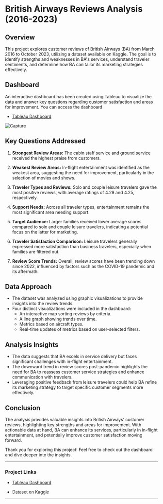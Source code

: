 # British Airways Reviews Analysis (2016-2023)

## Overview
This project explores customer reviews of British Airways (BA) from March 2016 to October 2023, utilizing a dataset available on Kaggle. The goal is to identify strengths and weaknesses in BA's services, understand traveler sentiments, and determine how BA can tailor its marketing strategies effectively.

## Dashboard
An interactive dashboard has been created using Tableau to visualize the data and answer key questions regarding customer satisfaction and areas for improvement. You can access the dashboard 
- [Tableau Dashboard](https://public.tableau.com/views/BritishAirwaysReviews_17266989406180/Dashboard1)

![Capture](https://github.com/user-attachments/assets/f1f07b88-41d2-4a47-b39d-2adbfeaf3aaf)

## Key Questions Addressed
1. **Strongest Review Areas:** The cabin staff service and ground service received the highest praise from customers.
  
2. **Weakest Review Areas:** In-flight entertainment was identified as the weakest area, suggesting the need for improvement, particularly in the selection of movies and shows.

3. **Traveler Types and Reviews:** Solo and couple leisure travelers gave the most positive reviews, with average ratings of 4.29 and 4.25, respectively.

4. **Support Needs:** Across all traveler types, entertainment remains the most significant area needing support.

5. **Target Audience:** Larger families received lower average scores compared to solo and couple leisure travelers, indicating a potential focus on the latter for marketing.

6. **Traveler Satisfaction Comparison:** Leisure travelers generally expressed more satisfaction than business travelers, especially when families are filtered out.

7. **Review Score Trends:** Overall, review scores have been trending down since 2022, influenced by factors such as the COVID-19 pandemic and its aftermath.

## Data Approach
- The dataset was analyzed using graphic visualizations to provide insights into the review trends.
- Four distinct visualizations were included in the dashboard:
  - An interactive map sorting reviews by criteria.
  - A line graph showing trends over time.
  - Metrics based on aircraft types.
  - Real-time updates of metrics based on user-selected filters.

## Analysis Insights
- The data suggests that BA excels in service delivery but faces significant challenges with in-flight entertainment.
- The downward trend in review scores post-pandemic highlights the need for BA to reassess customer service strategies and enhance communication with travelers.
- Leveraging positive feedback from leisure travelers could help BA refine its marketing strategy to target specific customer segments more effectively.

## Conclusion
The analysis provides valuable insights into British Airways’ customer reviews, highlighting key strengths and areas for improvement. With actionable data at hand, BA can enhance its services, particularly in in-flight entertainment, and potentially improve customer satisfaction moving forward.

Thank you for exploring this project! Feel free to check out the dashboard and dive deeper into the insights.

---

### Project Links
- [Tableau Dashboard](https://public.tableau.com/views/BritishAirwaysReviews_17266989406180/Dashboard1)

- [Dataset on Kaggle](https://www.kaggle.com/datasets/vinesposito/britishairwaysreviews)

---
